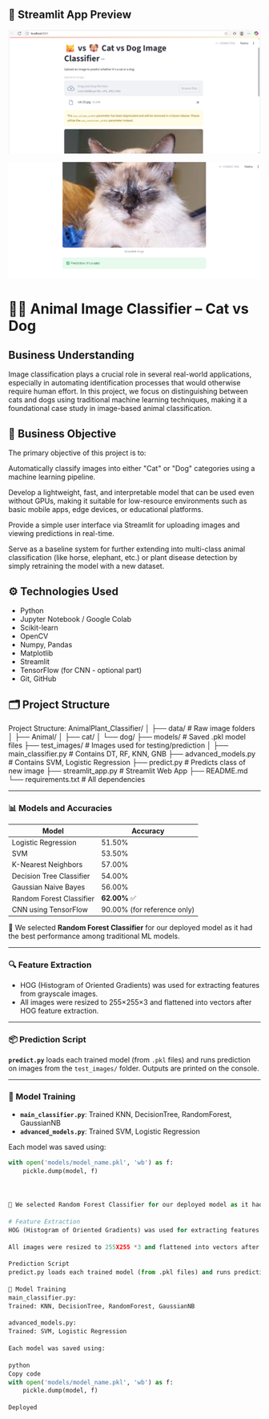 ## 🌟 Streamlit App Preview

![Streamlit Preview](https://raw.githubusercontent.com/vaishnavib013/Celebal_Internship/main/Image_classification_Dog_cat_Celebal-project/AnimalPlant_Classifier/streamlit_preview1.png)


![Streamlit Preview 2](https://raw.githubusercontent.com/vaishnavib013/Celebal_Internship/main/Image_classification_Dog_cat_Celebal-project/AnimalPlant_Classifier/streamlit_preview2.png)


# 🐶🐱 Animal Image Classifier – Cat vs Dog
## Business Understanding
Image classification plays a crucial role in several real-world applications, especially in automating identification processes that would otherwise require human effort. In this project, we focus on distinguishing between cats and dogs using traditional machine learning techniques, making it a foundational case study in image-based animal classification.

## 🎯 Business Objective
The primary objective of this project is to:

Automatically classify images into either "Cat" or "Dog" categories using a machine learning pipeline.

Develop a lightweight, fast, and interpretable model that can be used even without GPUs, making it suitable for low-resource environments such as basic mobile apps, edge devices, or educational platforms.

Provide a simple user interface via Streamlit for uploading images and viewing predictions in real-time.

Serve as a baseline system for further extending into multi-class animal classification (like horse, elephant, etc.) or plant disease detection by simply retraining the model with a new dataset.

## ⚙️ Technologies Used

- Python
- Jupyter Notebook / Google Colab
- Scikit-learn
- OpenCV
- Numpy, Pandas
- Matplotlib
- Streamlit
- TensorFlow (for CNN - optional part)
- Git, GitHub


## 🗂 Project Structure
Project Structure:
AnimalPlant_Classifier/
│
├── data/ # Raw image folders
│ ├── Animal/
│ ├── cat/
│ └── dog/
├── models/ # Saved .pkl model files
├── test_images/ # Images used for testing/prediction
│
├── main_classifier.py # Contains DT, RF, KNN, GNB
├── advanced_models.py # Contains SVM, Logistic Regression
├── predict.py # Predicts class of new image
├── streamlit_app.py # Streamlit Web App
├── README.md
└── requirements.txt # All dependencies


---

### 📊 Models and Accuracies

| Model                    | Accuracy                    |
| ------------------------ | --------------------------- |
| Logistic Regression      | 51.50%                      |
| SVM                      | 53.50%                      |
| K-Nearest Neighbors      | 57.00%                      |
| Decision Tree Classifier | 54.00%                      |
| Gaussian Naive Bayes     | 56.00%                      |
| Random Forest Classifier | **62.00%** ✅                |
| CNN using TensorFlow     | 90.00% (for reference only) |

📌 We selected **Random Forest Classifier** for our deployed model as it had the best performance among traditional ML models.

---

### 🔍 Feature Extraction

- HOG (Histogram of Oriented Gradients) was used for extracting features from grayscale images.
- All images were resized to 255×255×3 and flattened into vectors after HOG feature extraction.

---

### 📦 Prediction Script

**`predict.py`** loads each trained model (from `.pkl` files) and runs prediction on images from the `test_images/` folder. Outputs are printed on the console.

---

### 🧪 Model Training

- **`main_classifier.py`**: Trained KNN, DecisionTree, RandomForest, GaussianNB  
- **`advanced_models.py`**: Trained SVM, Logistic Regression

Each model was saved using:

```python
with open('models/model_name.pkl', 'wb') as f:
    pickle.dump(model, f)



📌 We selected Random Forest Classifier for our deployed model as it had the best performance among traditional ML models.

# Feature Extraction
HOG (Histogram of Oriented Gradients) was used for extracting features from grayscale images.

All images were resized to 255X255 *3 and flattened into vectors after HOG feature extraction.

Prediction Script
predict.py loads each trained model (from .pkl files) and runs prediction on images from the test_images/ folder. Outputs are printed on the console.

🧪 Model Training
main_classifier.py:
Trained: KNN, DecisionTree, RandomForest, GaussianNB

advanced_models.py:
Trained: SVM, Logistic Regression

Each model was saved using:

python
Copy code
with open('models/model_name.pkl', 'wb') as f:
    pickle.dump(model, f)

Deployed 

